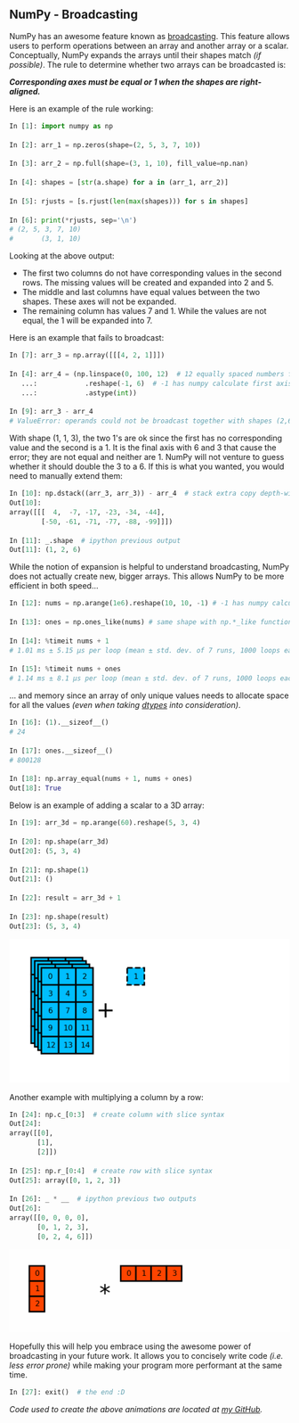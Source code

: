 ## NumPy - Broadcasting

NumPy has an awesome feature known as [broadcasting](https://docs.scipy.org/doc/numpy/user/basics.broadcasting.html).
This feature allows users to perform operations between an array and another array or a scalar.
Conceptually, NumPy expands the arrays until their shapes match *(if possible)*.
The rule to determine whether two arrays can be broadcasted is:  

__*Corresponding axes must be equal or 1 when the shapes are right-aligned.*__

Here is an example of the rule working:  
```python
In [1]: import numpy as np

In [2]: arr_1 = np.zeros(shape=(2, 5, 3, 7, 10))

In [3]: arr_2 = np.full(shape=(3, 1, 10), fill_value=np.nan)

In [4]: shapes = [str(a.shape) for a in (arr_1, arr_2)]

In [5]: rjusts = [s.rjust(len(max(shapes))) for s in shapes]

In [6]: print(*rjusts, sep='\n')
# (2, 5, 3, 7, 10)
#       (3, 1, 10)
```
Looking at the above output:
- The first two columns do not have corresponding values in the second rows. The missing values will be created and expanded into 2 and 5.
- The middle and last columns have equal values between the two shapes. These axes will not be expanded.
- The remaining column has values 7 and 1. While the values are not equal, the 1 will be expanded into 7.

Here is an example that fails to broadcast:

```python
In [7]: arr_3 = np.array([[[4, 2, 1]]])

In [4]: arr_4 = (np.linspace(0, 100, 12)  # 12 equally spaced numbers from 0-100
   ...:            .reshape(-1, 6)  # -1 has numpy calculate first axis dimension
   ...:            .astype(int))

In [9]: arr_3 - arr_4
# ValueError: operands could not be broadcast together with shapes (2,6) (1,1,3)
```
With shape (1, 1, 3), the two 1's are ok since the first has no corresponding value and the second is a 1.
It is the final axis with 6 and 3 that cause the error; they are not equal and neither are 1.
NumPy will not venture to guess whether it should double the 3 to a 6.
If this is what you wanted, you would need to manually extend them:
```python
In [10]: np.dstack((arr_3, arr_3)) - arr_4  # stack extra copy depth-wise
Out[10]:
array([[[  4,  -7, -17, -23, -34, -44],
        [-50, -61, -71, -77, -88, -99]]])

In [11]: _.shape  # ipython previous output
Out[11]: (1, 2, 6)
```

While the notion of expansion is helpful to understand broadcasting, NumPy does not actually create new, bigger arrays.
This allows NumPy to be more efficient in both speed...
```python
In [12]: nums = np.arange(1e6).reshape(10, 10, -1) # -1 has numpy calculate third axis dimension

In [13]: ones = np.ones_like(nums) # same shape with np.*_like functions

In [14]: %timeit nums + 1
# 1.01 ms ± 5.15 µs per loop (mean ± std. dev. of 7 runs, 1000 loops each)

In [15]: %timeit nums + ones
# 1.14 ms ± 8.1 µs per loop (mean ± std. dev. of 7 runs, 1000 loops each)
```
... and memory since an array of only unique values needs to allocate space for all the values *(even when taking [dtypes](https://docs.scipy.org/doc/numpy/reference/arrays.dtypes.html) into consideration)*.

```python
In [16]: (1).__sizeof__()
# 24

In [17]: ones.__sizeof__()
# 800128

In [18]: np.array_equal(nums + 1, nums + ones)
Out[18]: True
```

Below is an example of adding a scalar to a 3D array:
```python
In [19]: arr_3d = np.arange(60).reshape(5, 3, 4)

In [20]: np.shape(arr_3d)
Out[20]: (5, 3, 4)

In [21]: np.shape(1)
Out[21]: ()

In [22]: result = arr_3d + 1

In [23]: np.shape(result)
Out[23]: (5, 3, 4)
```

![Broadcasting-3D-Scalar](/images/broadcasting-3d-scalar.gif)

Another example with multiplying a column by a row:

```python
In [24]: np.c_[0:3]  # create column with slice syntax
Out[24]:
array([[0],
       [1],
       [2]])

In [25]: np.r_[0:4]  # create row with slice syntax
Out[25]: array([0, 1, 2, 3])

In [26]: _ * __  # ipython previous two outputs
Out[26]:
array([[0, 0, 0, 0],
       [0, 1, 2, 3],
       [0, 2, 4, 6]])
```

![Broadcasting-Column-Row](/images/broadcasting-col-row.gif)

Hopefully this will help you embrace using the awesome power of broadcasting in your future work.
It allows you to concisely write code *(i.e. less error prone)* while making your program more performant at the same time.

```python
In [27]: exit()  # the end :D
```

*Code used to create the above animations are located at [my GitHub](https://github.com/MattEding/NumPy-Articles/tree/master/broadcasting).*
